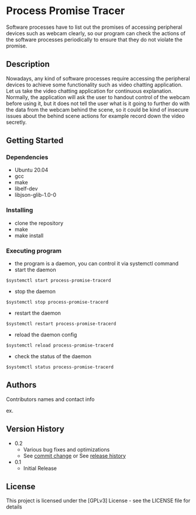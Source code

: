 # Process Promise Tracer

Software processes have to list out the promises of accessing peripheral devices such as webcam clearly, so our program can check the actions of the
software processes periodically to ensure that they do not violate the promise.

## Description

Nowadays, any kind of software processes require accessing the peripheral devices to achieve some functionality such as video chatting application.
Let us take the video chatting application for continuous explanation. Normally, the application will ask the user to handout control of the webcam
before using it, but it does not tell the user what is it going to further do with the data from the webcam behind the scene, so it could be kind of
insecure issues about the behind scene actions for example record down the video secretly.

## Getting Started

### Dependencies

* Ubuntu 20.04
* gcc
* make
* libelf-dev
* libjson-glib-1.0-0

### Installing

* clone the repository
* make
* make install

### Executing program

* the program is a daemon, you can control it via systemctl command
* start the daemon
```
$systemctl start process-promise-tracerd
```
* stop the daemon
```
$systemctl stop process-promise-tracerd
```
* restart the daemon
```
$systemctl restart process-promise-tracerd
```
* reload the daemon config
```
$systemctl reload process-promise-tracerd
```
* check the status of the daemon
```
$systemctl status process-promise-tracerd
```

## Authors

Contributors names and contact info

ex. 

## Version History

* 0.2
    * Various bug fixes and optimizations
    * See [commit change]() or See [release history]()
* 0.1
    * Initial Release

## License

This project is licensed under the [GPLv3] License - see the LICENSE file for details
